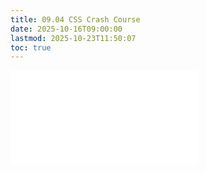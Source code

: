 ```yaml
---
title: 09.04 CSS Crash Course
date: 2025-10-16T09:00:00
lastmod: 2025-10-23T11:50:07
toc: true
---
```


![Link to included file contents](../../../../coding/css-crash-course.md)
